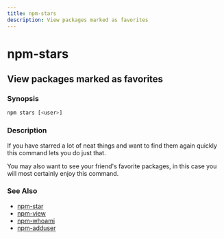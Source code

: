 ```yaml
---
title: npm-stars
description: View packages marked as favorites
---
```


# npm-stars

## View packages marked as favorites

### Synopsis
```bash
npm stars [<user>]
```

### Description

If you have starred a lot of neat things and want to find them again
quickly this command lets you do just that.

You may also want to see your friend's favorite packages, in this case
you will most certainly enjoy this command.

### See Also

* [npm-star](npm-star)
* [npm-view](npm-view)
* [npm-whoami](npm-whoami)
* [npm-adduser](npm-adduser)
